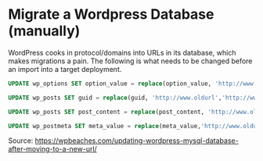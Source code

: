# Migrate a Wordpress Database (manually)

WordPress cooks in protocol/domains into URLs in its database, which makes migrations a pain. The following is what needs to be changed before an import into a target deployment.

```sql
UPDATE wp_options SET option_value = replace(option_value, 'http://www.oldurl', 'http://www.newurl') WHERE option_name = 'home' OR option_name = 'siteurl';

UPDATE wp_posts SET guid = replace(guid, 'http://www.oldurl','http://www.newurl');

UPDATE wp_posts SET post_content = replace(post_content, 'http://www.oldurl', 'http://www.newurl');

UPDATE wp_postmeta SET meta_value = replace(meta_value,'http://www.oldurl','http://www.newurl');
```
Source: https://wpbeaches.com/updating-wordpress-mysql-database-after-moving-to-a-new-url/
